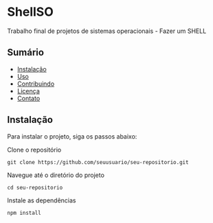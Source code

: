 # ShellSO
Trabalho final de projetos de sistemas operacionais - Fazer um SHELL

## Sumário

- [Instalação](#instalacao)
- [Uso](#uso)
- [Contribuindo](#contribuindo)
- [Licença](#licenca)
- [Contato](#contato)

## Instalação

Para instalar o projeto, siga os passos abaixo:


Clone o repositório
```
git clone https://github.com/seuusuario/seu-repositorio.git
```
Navegue até o diretório do projeto
```
cd seu-repositorio
```

Instale as dependências

```
npm install
```
